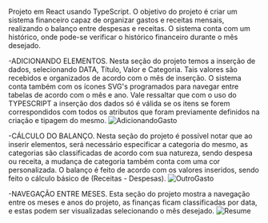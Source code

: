 Projeto em React usando TypeScript.
O objetivo do projeto é criar um sistema financeiro capaz de organizar gastos e receitas mensais, realizando o balanço entre despesas e receitas. O sistema conta com um histórico, onde pode-se verificar o histórico financeiro durante o mês desejado.

-ADICIONANDO ELEMENTOS.
Nesta seção do projeto temos a inserção de dados, selecionando DATA, Título, Valor e Categoria. Tais valores são recebidos e organizados de acordo com o mês de inserção.
O sistema conta também com os ícones SVG's programados para navegar entre tabelas de acordo com o mês e ano. Vale ressaltar que com o uso do TYPESCRIPT a inserção dos dados só é válida se os itens se forem correspondidos com todos os atributos que foram previamente definidos na criação e tipagem do mesmo. 
![AdicionandoGasto](https://user-images.githubusercontent.com/33107296/222737815-e42c7147-e807-4caa-92ea-93737a89ec83.gif)

-CÁLCULO DO BALANÇO.
Nesta seção do projeto é possível notar que ao inserir elementos, será necessário especificar a categoria do mesmo, as categorias são classificadas de acordo com sua natureza, sendo despesa ou receita, a mudança de categoria também conta com uma cor personalizada. O balanço é feito de acordo com os valores inseridos, sendo feito o cálculo básico de (Receitas - Despesas).
![OutroGasto](https://user-images.githubusercontent.com/33107296/222737825-70876c31-dd5f-43df-8969-dd58ac0d3734.gif)

-NAVEGAÇÃO ENTRE MESES.
Esta seção do projeto mostra a navegação entre os meses e anos do projeto, as finanças ficam classificadas por data, e estas podem ser visualizadas selecionando o mês desejado. 
![Resume](https://user-images.githubusercontent.com/33107296/222737783-01b208c9-0f1e-45db-a0b2-c414bf790926.gif)




